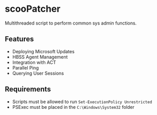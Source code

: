 # scooPatcher
Multithreaded script to perform common sys admin functions.

## Features

* Deploying Microsoft Updates
* HBSS Agent Management
* Integration with ACT
* Parallel Ping
* Querying User Sessions

## Requirements
* Scripts must be allowed to run
`Set-ExecutionPolicy Unrestricted`
* PSExec must be placed in the `C:\Windows\System32` folder

